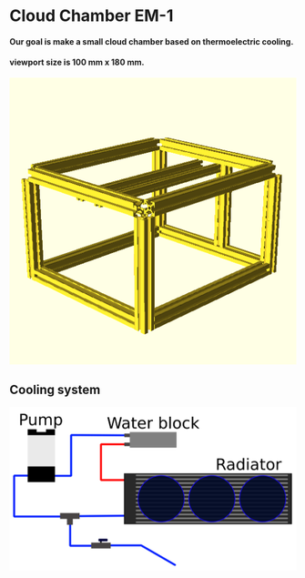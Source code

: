 # Cloud Chamber EM-1

#### Our goal is make a small cloud chamber based on thermoelectric cooling.
#### viewport size is 100 mm x 180 mm.

![image](CAD/images/2101_Al.png "Cloud Chamber visualization")

## Cooling system
![Image](documents/inkscape_schema.svg "Cooling system")
